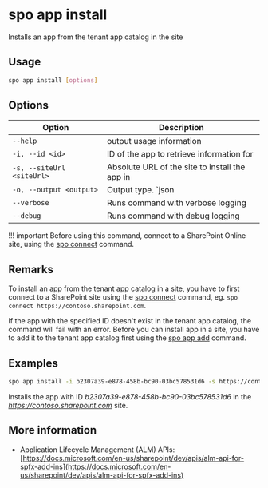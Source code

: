 # spo app install

Installs an app from the tenant app catalog in the site

## Usage

```sh
spo app install [options]
```

## Options

Option|Description
------|-----------
`--help`|output usage information
`-i, --id <id>`|ID of the app to retrieve information for
`-s, --siteUrl <siteUrl>`|Absolute URL of the site to install the app in
`-o, --output <output>`|Output type. `json|text`. Default `text`
`--verbose`|Runs command with verbose logging
`--debug`|Runs command with debug logging

!!! important
    Before using this command, connect to a SharePoint Online site, using the [spo connect](../connect.md) command.

## Remarks

To install an app from the tenant app catalog in a site, you have to first connect to a SharePoint site using the [spo connect](../connect.md) command, eg. `spo connect https://contoso.sharepoint.com`.

If the app with the specified ID doesn't exist in the tenant app catalog, the command will fail with an error. Before you can install app in a site, you have to add it to the tenant app catalog first using the [spo app add](./app-add.md) command.

## Examples

```sh
spo app install -i b2307a39-e878-458b-bc90-03bc578531d6 -s https://contoso.sharepoint.com
```

Installs the app with ID _b2307a39-e878-458b-bc90-03bc578531d6_ in the _https://contoso.sharepoint.com_ site.

## More information

- Application Lifecycle Management (ALM) APIs: [https://docs.microsoft.com/en-us/sharepoint/dev/apis/alm-api-for-spfx-add-ins](https://docs.microsoft.com/en-us/sharepoint/dev/apis/alm-api-for-spfx-add-ins)